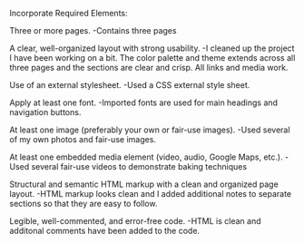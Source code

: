 Incorporate Required Elements:

Three or more pages. -Contains three pages

A clear, well-organized layout with strong usability. -I cleaned up the project I have been working on a bit. The color palette and theme extends across all three pages and the sections are clear and crisp. All links and media work. 

Use of an external stylesheet. -Used a CSS external style sheet.

Apply at least one font. -Imported fonts are used for main headings and navigation buttons.

At least one image (preferably your own or fair-use images). -Used several of my own photos and fair-use images.

At least one embedded media element (video, audio, Google Maps, etc.). -Used several fair-use videos to demonstrate baking techniques

Structural and semantic HTML markup with a clean and organized page layout. -HTML markup looks clean and I added additional notes to separate sections so that they are easy to follow.

Legible, well-commented, and error-free code. -HTML is clean and additonal comments have been added to the code.
